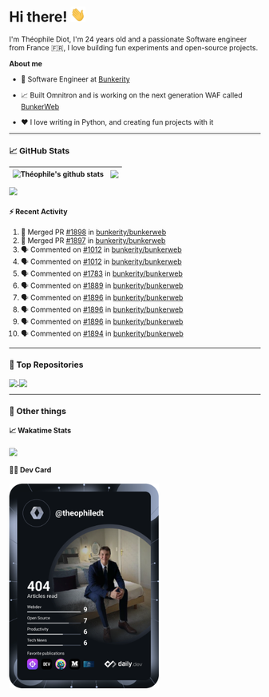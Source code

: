 # Hi there! <img src="./wave.gif" width="30px" height="30px" />

I'm Théophile Diot, I'm 24 years old and a passionate Software engineer from France 🇫🇷, I love building fun experiments and open-source projects.

**About me**

- 💼 Software Engineer at [Bunkerity](https://www.bunkerity.com/)

- 📈 Built Omnitron and is working on the next generation WAF called [BunkerWeb](https://www.bunkerweb.io)

- ❤️ I love writing in Python, and creating fun projects with it

---

### 📈 GitHub Stats

| <img align="center" src="https://github-readme-stats.vercel.app/api?username=TheophileDiot&show_icons=true&include_all_commits=true&theme=algolia&hide_border=true&rank_icon=github" alt="Théophile's github stats" /> | <img align="center" src="https://github-readme-stats.vercel.app/api/top-langs/?username=TheophileDiot&layout=compact&theme=algolia&hide_border=true" /> |
| ---------------------------------------------------------------------------------------------------------------------------------------------------------------------------------------------------------------------- | ------------------------------------------------------------------------------------------------------------------------------------------------------- |

![](https://github-readme-activity-graph.vercel.app/graph?username=TheophileDiot&theme=tokyo-night)

#### :zap: Recent Activity

<!--START_SECTION:activity-->
1. 🎉 Merged PR [#1898](https://github.com/bunkerity/bunkerweb/pull/1898) in [bunkerity/bunkerweb](https://github.com/bunkerity/bunkerweb)
2. 🎉 Merged PR [#1897](https://github.com/bunkerity/bunkerweb/pull/1897) in [bunkerity/bunkerweb](https://github.com/bunkerity/bunkerweb)
3. 🗣 Commented on [#1012](https://github.com/bunkerity/bunkerweb/issues/1012#issuecomment-2588106778) in [bunkerity/bunkerweb](https://github.com/bunkerity/bunkerweb)
4. 🗣 Commented on [#1012](https://github.com/bunkerity/bunkerweb/issues/1012#issuecomment-2588086424) in [bunkerity/bunkerweb](https://github.com/bunkerity/bunkerweb)
5. 🗣 Commented on [#1783](https://github.com/bunkerity/bunkerweb/issues/1783#issuecomment-2586827389) in [bunkerity/bunkerweb](https://github.com/bunkerity/bunkerweb)
6. 🗣 Commented on [#1889](https://github.com/bunkerity/bunkerweb/issues/1889#issuecomment-2586825777) in [bunkerity/bunkerweb](https://github.com/bunkerity/bunkerweb)
7. 🗣 Commented on [#1896](https://github.com/bunkerity/bunkerweb/issues/1896#issuecomment-2586786990) in [bunkerity/bunkerweb](https://github.com/bunkerity/bunkerweb)
8. 🗣 Commented on [#1896](https://github.com/bunkerity/bunkerweb/issues/1896#issuecomment-2586785034) in [bunkerity/bunkerweb](https://github.com/bunkerity/bunkerweb)
9. 🗣 Commented on [#1896](https://github.com/bunkerity/bunkerweb/issues/1896#issuecomment-2586628804) in [bunkerity/bunkerweb](https://github.com/bunkerity/bunkerweb)
10. 🗣 Commented on [#1894](https://github.com/bunkerity/bunkerweb/issues/1894#issuecomment-2586612492) in [bunkerity/bunkerweb](https://github.com/bunkerity/bunkerweb)
<!--END_SECTION:activity-->

---

### 🔧 Top Repositories

<a href="https://github.com/bunkerity/bunkerweb">
  <img align="center" src="https://github-readme-stats.vercel.app/api/pin/?username=Bunkerity&repo=bunkerweb&theme=algolia" />
</a>
<a href="https://github.com/TheophileDiot/Omnitron">
  <img align="center" src="https://github-readme-stats.vercel.app/api/pin/?username=TheophileDiot&repo=Omnitron&theme=algolia" />
</a>

---

### 🎉 Other things

#### 📈 Wakatime Stats

<a href="https://wakatime.com/@theophile_bunkerity">
  <img align="center" src="https://github-readme-stats.vercel.app/api/wakatime?username=3aa5ce41-c253-43d9-8441-a721e446a45f&layout=compact&theme=algolia" />
</a>

#### 👨‍💻 Dev Card

<a href="https://app.daily.dev/TheophileDt">
  <img src="./devcard.svg" width="300" alt="Théophile Diot's Dev Card"/>
</a>
